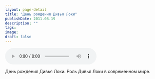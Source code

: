 ```yaml
---
layout: page-detail
title: "День рождения Дивья Локи"
publishDate: 2011.08.19
description: ""
tags:
image:
draft: false
---
```


<audio title="2011.08.19 - День рождения Дивья Локи.mp3" src="/upload/iblock/d8b/d8b89786e068f4876c506e0d341b5132.mp3" controls=""></audio>

 День рождения Дивья Локи. Роль Дивья Локи в современном мире. 

  
